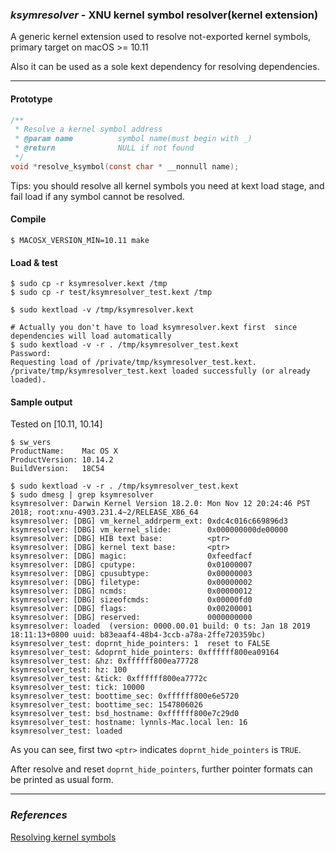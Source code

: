 ### *ksymresolver* - XNU kernel symbol resolver(kernel extension)

A generic kernel extension used to resolve not-exported kernel symbols, primary target on macOS >= 10.11

Also it can be used as a sole kext dependency for resolving dependencies.

---

#### Prototype

```c
/**
 * Resolve a kernel symbol address
 * @param name          symbol name(must begin with _)
 * @return              NULL if not found
 */
void *resolve_ksymbol(const char * __nonnull name);
```

Tips: you should resolve all kernel symbols you need at kext load stage, and fail load if any symbol cannot be resolved.

#### Compile

```
$ MACOSX_VERSION_MIN=10.11 make
```

#### Load & test

```
$ sudo cp -r ksymresolver.kext /tmp
$ sudo cp -r test/ksymresolver_test.kext /tmp

$ sudo kextload -v /tmp/ksymresolver.kext

# Actually you don't have to load ksymresolver.kext first  since dependencies will load automatically
$ sudo kextload -v -r . /tmp/ksymresolver_test.kext
Password:
Requesting load of /private/tmp/ksymresolver_test.kext.
/private/tmp/ksymresolver_test.kext loaded successfully (or already loaded).
```

#### Sample output

Tested on [10.11, 10.14]

```
$ sw_vers
ProductName:	Mac OS X
ProductVersion:	10.14.2
BuildVersion:	18C54

$ sudo kextload -v -r . /tmp/ksymresolver_test.kext
$ sudo dmesg | grep ksymresolver
ksymresolver: Darwin Kernel Version 18.2.0: Mon Nov 12 20:24:46 PST 2018; root:xnu-4903.231.4~2/RELEASE_X86_64
ksymresolver: [DBG] vm_kernel_addrperm_ext: 0xdc4c016c669896d3
ksymresolver: [DBG] vm_kernel_slide:        0x000000000de00000
ksymresolver: [DBG] HIB text base:          <ptr>
ksymresolver: [DBG] kernel text base:       <ptr>
ksymresolver: [DBG] magic:                  0xfeedfacf
ksymresolver: [DBG] cputype:                0x01000007
ksymresolver: [DBG] cpusubtype:             0x00000003
ksymresolver: [DBG] filetype:               0x00000002
ksymresolver: [DBG] ncmds:                  0x00000012
ksymresolver: [DBG] sizeofcmds:             0x00000fd0
ksymresolver: [DBG] flags:                  0x00200001
ksymresolver: [DBG] reserved:               0000000000
ksymresolver: loaded  (version: 0000.00.01 build: 0 ts: Jan 18 2019 18:11:13+0800 uuid: b83eaaf4-48b4-3ccb-a78a-2ffe720359bc)
ksymresolver_test: doprnt_hide_pointers: 1  reset to FALSE
ksymresolver_test: &doprnt_hide_pointers: 0xffffff800ea09164
ksymresolver_test: &hz: 0xffffff800ea77728
ksymresolver_test: hz: 100
ksymresolver_test: &tick: 0xffffff800ea7772c
ksymresolver_test: tick: 10000
ksymresolver_test: boottime_sec: 0xffffff800e6e5720
ksymresolver_test: boottime_sec: 1547806026
ksymresolver_test: bsd_hostname: 0xffffff800e7c29d0
ksymresolver_test: hostname: lynnls-Mac.local len: 16
ksymresolver_test: loaded
```

As you can see, first two `<ptr>` indicates `doprnt_hide_pointers` is `TRUE`.

After resolve and reset `doprnt_hide_pointers`, further pointer formats can be printed as usual form.

---

### *References*
[Resolving kernel symbols](http://ho.ax/posts/2012/02/resolving-kernel-symbols/)
